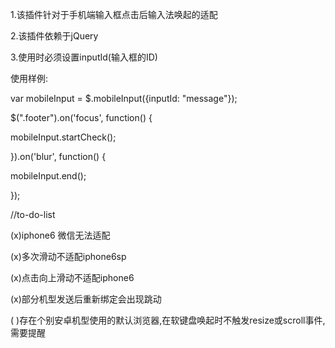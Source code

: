 1.该插件针对于手机端输入框点击后输入法唤起的适配

2.该插件依赖于jQuery

3.使用时必须设置inputId(输入框的ID)

使用样例:

var mobileInput = $.mobileInput({inputId: "message"});

$(".footer").on('focus', function() {

  mobileInput.startCheck();

}).on('blur', function() {

  mobileInput.end();

});

//to-do-list

(x)iphone6 微信无法适配

(x)多次滑动不适配iphone6sp

(x)点击向上滑动不适配iphone6

(x)部分机型发送后重新绑定会出现跳动

( )存在个别安卓机型使用的默认浏览器,在软键盘唤起时不触发resize或scroll事件,需要提醒
